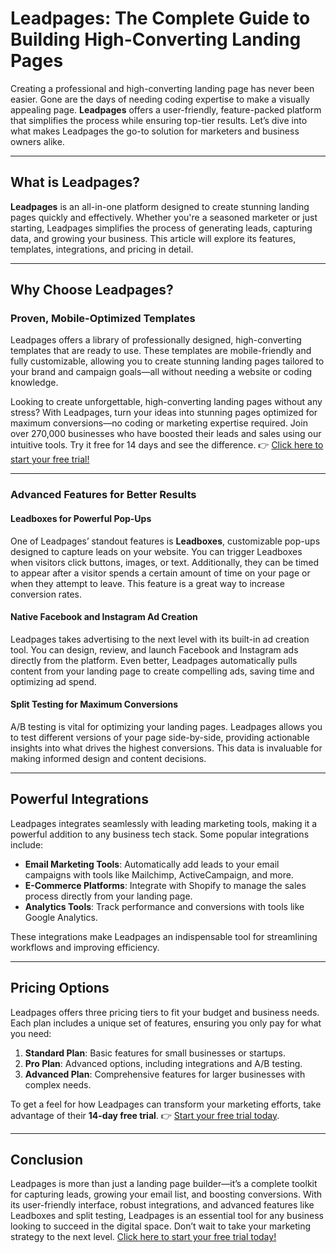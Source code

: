 # Leadpages: The Complete Guide to Building High-Converting Landing Pages

Creating a professional and high-converting landing page has never been easier. Gone are the days of needing coding expertise to make a visually appealing page. **Leadpages** offers a user-friendly, feature-packed platform that simplifies the process while ensuring top-tier results. Let’s dive into what makes Leadpages the go-to solution for marketers and business owners alike.

---

## What is Leadpages?

**Leadpages** is an all-in-one platform designed to create stunning landing pages quickly and effectively. Whether you're a seasoned marketer or just starting, Leadpages simplifies the process of generating leads, capturing data, and growing your business. This article will explore its features, templates, integrations, and pricing in detail.

---

## Why Choose Leadpages?

### Proven, Mobile-Optimized Templates

Leadpages offers a library of professionally designed, high-converting templates that are ready to use. These templates are mobile-friendly and fully customizable, allowing you to create stunning landing pages tailored to your brand and campaign goals—all without needing a website or coding knowledge.

Looking to create unforgettable, high-converting landing pages without any stress? With Leadpages, turn your ideas into stunning pages optimized for maximum conversions—no coding or marketing expertise required. Join over 270,000 businesses who have boosted their leads and sales using our intuitive tools. Try it free for 14 days and see the difference. 👉 [Click here to start your free trial!](https://bit.ly/LEadPages)

---

### Advanced Features for Better Results

#### **Leadboxes for Powerful Pop-Ups**

One of Leadpages’ standout features is **Leadboxes**, customizable pop-ups designed to capture leads on your website. You can trigger Leadboxes when visitors click buttons, images, or text. Additionally, they can be timed to appear after a visitor spends a certain amount of time on your page or when they attempt to leave. This feature is a great way to increase conversion rates.

#### **Native Facebook and Instagram Ad Creation**

Leadpages takes advertising to the next level with its built-in ad creation tool. You can design, review, and launch Facebook and Instagram ads directly from the platform. Even better, Leadpages automatically pulls content from your landing page to create compelling ads, saving time and optimizing ad spend.

#### **Split Testing for Maximum Conversions**

A/B testing is vital for optimizing your landing pages. Leadpages allows you to test different versions of your page side-by-side, providing actionable insights into what drives the highest conversions. This data is invaluable for making informed design and content decisions.

---

## Powerful Integrations

Leadpages integrates seamlessly with leading marketing tools, making it a powerful addition to any business tech stack. Some popular integrations include:

- **Email Marketing Tools**: Automatically add leads to your email campaigns with tools like Mailchimp, ActiveCampaign, and more.
- **E-Commerce Platforms**: Integrate with Shopify to manage the sales process directly from your landing page.
- **Analytics Tools**: Track performance and conversions with tools like Google Analytics.

These integrations make Leadpages an indispensable tool for streamlining workflows and improving efficiency.

---

## Pricing Options

Leadpages offers three pricing tiers to fit your budget and business needs. Each plan includes a unique set of features, ensuring you only pay for what you need:

1. **Standard Plan**: Basic features for small businesses or startups.
2. **Pro Plan**: Advanced options, including integrations and A/B testing.
3. **Advanced Plan**: Comprehensive features for larger businesses with complex needs.

To get a feel for how Leadpages can transform your marketing efforts, take advantage of their **14-day free trial**. 👉 [Start your free trial today](https://bit.ly/LEadPages).

---

## Conclusion

Leadpages is more than just a landing page builder—it’s a complete toolkit for capturing leads, growing your email list, and boosting conversions. With its user-friendly interface, robust integrations, and advanced features like Leadboxes and split testing, Leadpages is an essential tool for any business looking to succeed in the digital space. Don’t wait to take your marketing strategy to the next level. [Click here to start your free trial today!](https://bit.ly/LEadPages)
